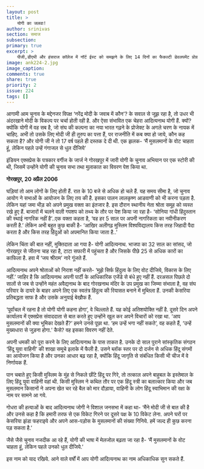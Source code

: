 ```yaml
---
layout: post
title: >
    योगी का जलवा!
author: srinivas
section: समाज
subsection:
primary: true
excerpt: >
    पीजी,डीएभी और हंसराज कॉलेज में नॉर्ट ईस्ट को समझने के लिए 14 दिनों का फैकल्टी डेवलपमेंट प्रोग्राम की शुरुवात दो दिन पूर्व हुई. मैंने भी 1000 रुपये खर्च करके इससे कुछ सीखने का मन बनाया है.
image: ank224-2.jpg
image_caption: 
comments: true
share: true
priority: 2
issue: 224
tags: []
---
```


आगामी आम चुनाव के मद्देनजर विपक्ष  ‘नरेंद्र मोदी के जवाब में कौन’? के सवाल से जूझ रहा है, तो उधर भी अंदरखाने मोदी के विकल्प पर चर्चा होती रही है. और ऐसा संभावित एक चेहरा आदित्यनाथ योगी हैं. क्यों? क्योंकि योगी में वह सब है, जो संघ की कल्पना का नया भारत गढ़ने के प्रोजेक्ट के अगले चरण के नायक में चाहिए. अभी तो उसके लिए मोदी जी ही तुरुप का पत्ता हैं, पर राजनीति में कब क्या हो जाये, कौन कह सकता है? और योगी जी ने  तो 17 वर्ष पहले ही दस्तक दे दी थी. एक झलक-
‘मैं मुसलमानों के वोट चाहता हूं, लेकिन पहले उन्हें गंगाजल से धुल दीजिये’

इंडियन एक्सप्रेस के पत्रकार वर्गीज के जार्ज ने गोरखपुर में जारी योगी के चुनाव अभियान पर एक स्टोरी की थी, जिसमें उन्होंने योगी की चुनाव सभा तथा मुलाकात का विवरण पेश किया था.

**गोरखपुर, 20 अप्रैल 2006**

घड़ियां तो आम लोगों के लिए होती हैं. रात के 10 बजे से अधिक हो चले हैं. यह समय सीमा है, जो चुनाव आयोग ने सभाओं के आयोजन के लिए तय की है. इसका पालन लालकृष्ण आडवाणी को भी करना पड़ता है. लेकिन यहां जमा भीड़ को अपने प्रमुख वक्ता का इंतजार है. इस दौरान स्थानीय नेता श्रोता समूह को व्यस्त रखे हुए हैं. बाजारों में चलने वाली गपशप को तथ्य के तौर पर पेश किया जा रहा है- ‘सोनिया गांधी हिंदुस्तान की स्थाई नागरिक नहीं है’..एक वक्ता कहता है, ‘वह हर 5 साल पर अपनी नागरिकता का नवीनीकरण करती है.’ लेकिन अभी बहुत कुछ बाकी है- ‘आखिर अलीगढ़ मुस्लिम विश्वविद्यालय किस तरह जिहादी पैदा करता है और किस तरह हिंदुओं को अपमानित किया जाता है..’

लेकिन चिंता की बात नहीं, मुक्तिदाता आ गया है- योगी आदित्यनाथ. भाजपा का 32 साल का सांसद, जो गोरखपुर से जीतना चाह रहा है, टाटा सफारी में पहुंचता है और जिसके पीछे 25 से अधिक कारों का काफिला है. हवा में ‘जय श्रीराम’ नारे गूंजते हैं.

आदित्यनाथ अपने श्रोताओं को निराश नहीं करते-  ‘मुझे सिर्फ हिंदुत्व के लिए वोट दीजिये, विकास के लिए नहीं.’ जाहिर है कि आदित्यनाथ अपनी पार्टी के आधिकारिक एजेंडे से बंधे हुए नहीं हैं. दरअसल पिछले दो सालों से जब से उन्होंने महंत अवैद्यनाथ के बाद गोरखनाथ मंदिर  के उप प्रमुख का जिम्मा संभाला है, वह संघ परिवार के दायरे के बाहर अपने लिए एक स्वतंत्र हिंदुत्व की रियासत बनाने में मुब्तिला हैं.  उनकी केसरिया प्रतिबद्धता साफ है और उसके अनुयाई बेखौफ हैं.

‘पूर्वांचल में रहना है तो योगी योगी कहना होगा’, वे चिल्लाते हैं. यह कोई अतिशयोक्ति नहीं है. दूसरे दिन अपने कार्यालय में एक्सप्रेस संवाददाता से बात करते हुए उन्होंने खुल कर अपने विचारों को रखा था. ‘आप मुसलमानों की क्या भूमिका देखते हैं?’ हमने उनसे पूछा था. ‘हम उन्हें भगा नहीं सकते’,  वह कहते हैं, ‘उन्हें मुख्यधारा से जुड़ना होगा.’ कैसे? वह इसका विवरण नहीं देते.

अपनी धमकी को पूरा करने के लिए आदित्यनाथ के पास ताकत है. उनके दो  साल पुराने सांस्कृतिक संगठन ‘हिंदू युवा वाहिनी’ की शाखा समूचे इलाके में फैली है. उसने ब्लॉक स्तर पर दो दर्जन से अधिक हिंदू संगमों का आयोजन किया है और उनका आधार बढ़ रहा है, क्योंकि हिंदू जागृति से संबंधित किसी भी चीज में वे निर्णायक हैं.

पान चबाते हुए किसी मुस्लिम के मुंह से निकले छींटे हिंदू पर गिरे, तो तत्काल अपने बाहुबल के इस्तेमाल के लिए हिंदू युवा वाहिनी वहां थी. किसी मुस्लिम ने कथित तौर पर एक हिंदू स्त्री का बलात्कार किया और जब मुसलमान किसानों ने अपना खेत चर रहे बैल को मार दौड़ाया, वाहिनी के लोग हिंदू स्वाभिमान की रक्षा के नाम पर सामने आ गये.

गोधरा की हत्याओं के बाद आदित्यनाथ जोगी ने विशाल जनसभा में कहा था- ‘मैंने मोदी जी से बात की है और उनसे कहा है कि हमारी तरफ से एक विकेट गिरने पर दूसरे पक्ष के 10 विकेट लेना. अपने घरों पर केसरिया झंडा फहराइये और अपने आस-पड़ोस के मुसलमानों की संख्या गिनिये. हमें  जल्द ही कुछ करना पड़ सकता है.’

जैसे जैसे चुनाव नजदीक आ रहे हैं, योगी की भाषा में मेलजोल बढ़ता जा रहा है- ‘मैं मुसलमानों के वोट चाहता हूं, लेकिन पहले उनको धुल दीजिये.’

इस नाम को याद रखिये. आने वाले वर्षों में आप योगी आदित्यनाथ का नाम अधिकाधिक सुन सकते हैं.